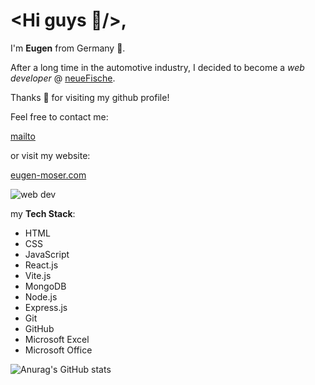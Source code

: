 # <Hi guys 👋/>,

I'm **Eugen** from Germany 🍻.

After a long time in the automotive industry, I decided to become a _web developer_ @ [neueFische](https://www.neuefische.de).

Thanks 🖤 for visiting my github profile!

Feel free to contact me:

[mailto](mailto:info@eugen-moser.com)

or visit my website:

[eugen-moser.com](https://www.eugen-moser.com)

![web dev](https://media.giphy.com/media/L8K62iTDkzGX6/giphy.gif)

my **Tech Stack**: 
* HTML
* CSS
* JavaScript
* React.js
* Vite.js
* MongoDB
* Node.js
* Express.js
* Git
* GitHub
* Microsoft Excel
* Microsoft Office

![Anurag's GitHub stats](https://github-readme-stats.vercel.app/api?username=EugenMoser&hide=contribs,prs)
